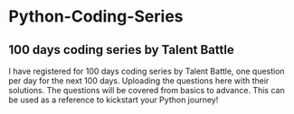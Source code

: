# Python-Coding-Series
## 100 days coding series by Talent Battle
I have registered for 100 days coding series by Talent Battle, one question per day for the next 100 days.
Uploading the questions here with their solutions.
The questions will be covered from basics to advance.
This can be used as a reference to kickstart your Python journey!
